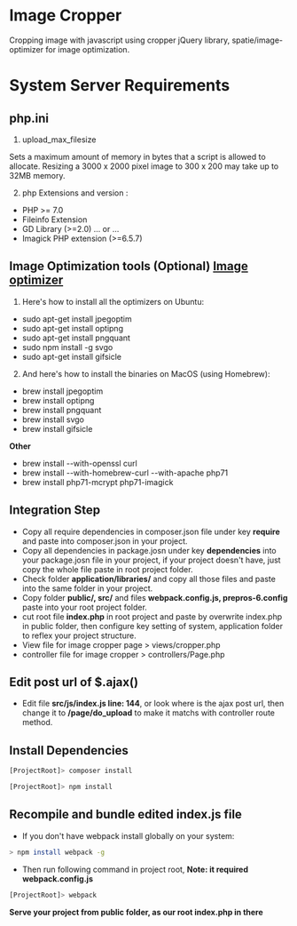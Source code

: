 # Image Cropper
Cropping image with javascript using cropper jQuery library, spatie/image-optimizer for image optimization.

# System Server Requirements

## php.ini

1. upload_max_filesize

Sets a maximum amount of memory in bytes that a script is allowed to allocate. Resizing a 3000 x 2000 pixel image to 300 x 200 may take up to 32MB memory.


2. php Extensions and version : 

+ PHP >= 7.0
+ Fileinfo Extension
+ GD Library (>=2.0) … or …
+ Imagick PHP extension (>=6.5.7)

## Image Optimization tools (**Optional**) [Image optimizer](https://github.com/spatie/image-optimizer "spatie/image-optimizer")

1. Here's how to install all the optimizers on Ubuntu:
+ sudo apt-get install jpegoptim
+ sudo apt-get install optipng
+ sudo apt-get install pngquant
+ sudo npm install -g svgo
+ sudo apt-get install gifsicle

2. And here's how to install the binaries on MacOS (using Homebrew):
+ brew install jpegoptim
+ brew install optipng
+ brew install pngquant
+ brew install svgo
+ brew install gifsicle

**Other**
+ brew install --with-openssl curl
+ brew install --with-homebrew-curl --with-apache php71
+ brew install php71-mcrypt php71-imagick

## Integration Step

+ Copy all require dependencies in composer.json file under key **require** and paste into composer.json in your project.
+ Copy all dependencies in package.josn under key **dependencies** into your package.josn file in your project, if your project doesn't have, just copy the whole file paste in root project folder.
+ Check folder **application/libraries/** and copy all those files and paste into the same folder in your project.
+ Copy folder **public/, src/** and files **webpack.config.js, prepros-6.config** paste into your root project folder.
+ cut root file **index.php** in root project and paste by overwrite index.php in public folder, then configure key setting of system, application folder to reflex your project structure.
+ View file for image cropper page > views/cropper.php
+ controller file for image cropper > controllers/Page.php

## Edit post url of $.ajax()
+ Edit file **src/js/index.js line: 144**, or look where is the ajax post url, then change it to **/page/do_upload** to make it matchs with controller route method.

## Install Dependencies
```bash
[ProjectRoot]> composer install
```
```bash
[ProjectRoot]> npm install
```

## Recompile and bundle edited index.js file
+ If you don't have webpack install globally on your system:
```bash
> npm install webpack -g
```
+ Then run following command in project root, **Note: it required webpack.config.js**
```bash
[ProjectRoot]> webpack
```

**Serve your project from public folder, as our root index.php in there**

